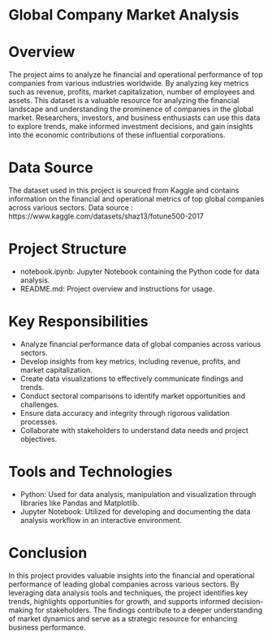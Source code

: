 # Global Company Market Analysis

<h1><a name="introduction">Overview</a></h1>
<p>The project aims to analyze he financial and operational performance of top companies from various industries worldwide. By analyzing key metrics such as revenue, profits, market capitalization, number of employees and assets. This dataset is a valuable resource for analyzing the financial landscape and understanding the prominence of companies in the global market. Researchers, investors, and business enthusiasts can use this data to explore trends, make informed investment decisions, and gain insights into the economic contributions of these influential corporations. </p>


<h1><a name="projectobjectives">Data Source</a></h1>
<p>The dataset used in this project is sourced from Kaggle and contains information on the financial and operational metrics of top global companies across various sectors.
Data source : https://www.kaggle.com/datasets/shaz13/fotune500-2017
 
</p>


<h1><a name="projectobjectives">Project Structure</a></h1>

- notebook.ipynb: Jupyter Notebook containing the Python code for data analysis.
- README.md: Project overview and instructions for usage.

<h1><a name="projectobjectives">Key Responsibilities</a></h1>

- Analyze financial performance data of global companies across various sectors.
- Develop insights from key metrics, including revenue, profits, and market capitalization.
- Create data visualizations to effectively communicate findings and trends.
- Conduct sectoral comparisons to identify market opportunities and challenges.
- Ensure data accuracy and integrity through rigorous validation processes.
- Collaborate with stakeholders to understand data needs and project objectives.


 <h1><a name="projectobjectives">Tools and Technologies</a></h1>
 
- Python: Used for data analysis, manipulation and visualization through libraries like Pandas and Matplotlib.
- Jupyter Notebook: Utilized for developing and documenting the data analysis workflow in an interactive environment.


<h1><a name="projectobjectives">Conclusion</a></h1>
<p>In this project provides valuable insights into the financial and operational performance of leading global companies across various sectors. By leveraging data analysis tools and techniques, the project identifies key trends, highlights opportunities for growth, and supports informed decision-making for stakeholders. The findings contribute to a deeper understanding of market dynamics and serve as a strategic resource for enhancing business performance. </p>


